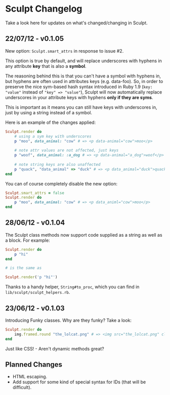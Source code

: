 # Sculpt Changelog

Take a look here for updates on what's changed/changing in Sculpt.

## 22/07/12 - v0.1.05

New option: `Sculpt.smart_attrs` in response to issue #2.

This option is true by default, and will replace underscores with hyphens in any attribute **key** that is also a **symbol**.

The reasoning behind this is that you can't have a symbol with hyphens in, but hyphens are often used in attributes keys (e.g. data-foo). So, in order to preserve the nice sym-based hash syntax introduced in Ruby 1.9 (`key: "value"` instead of `"key" => "value"`), Sculpt will now automatically replace underscores in your attribute keys with hyphens **only if they are syms**.

This is important as it means you can still have keys with underscores in, just by using a string instead of a symbol.

Here is an example of the changes applied:

```ruby
Sculpt.render do
	# using a sym key with underscores
	p "moo", data_animal: "cow" # => <p data-animal="cow">moo</p>
	
	# note attr values are not affected, just keys
	p "woof", data_animal: :a_dog # => <p data-animal="a_dog">woof</p>
	
	# note string keys are also unaffected
	p "quack", "data_animal" => "duck" # => <p data_animal="duck">quack</p>
end
```

You can of course completely disable the new option:

```ruby
Sculpt.smart_attrs = false
Sculpt.render do
	p "moo", data_animal: "cow" # => <p data_animl="cow">moo</p>
end
```

## 28/06/12 - v0.1.04

The Sculpt class methods now support code supplied as a string as well as a block.
For example:

```ruby
Sculpt.render do
	p "hi"
end

# is the same as

Sculpt.render('p "hi"')
```

Thanks to a handy helper, `String#to_proc`, which you can find in `lib/sculpt/sculpt_helpers.rb`.

## 23/06/12 - v0.1.03

Introducing Funky classes. Why are they funky? Take a look:

```ruby
Sculpt.render do
	img.framed.round "the_lolcat.png" # => <img src="the_lolcat.png" class="framed round">	
end
```

Just like CSS! - Aren't dynamic methods great?

## Planned Changes

 - HTML escaping.
 - Add support for some kind of special syntax for IDs (that will be difficult).